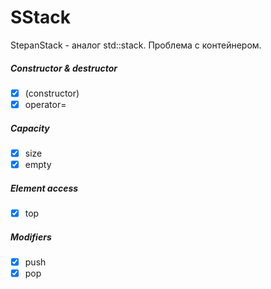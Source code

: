 # SStack

StepanStack - аналог std::stack. Проблема с контейнером.

##### Constructor & destructor
* [X] (constructor)
* [X] operator=
##### Capacity
* [X] size
* [X] empty
##### Element access
* [X] top
##### Modifiers
* [X] push
* [X] pop
